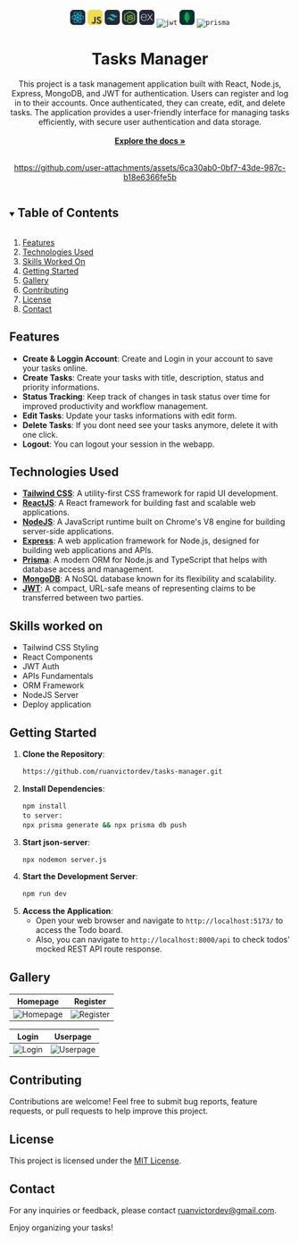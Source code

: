 <div align="center">

<code><img height="27" src="https://github.com/tandpfun/skill-icons/raw/main/icons/React-Dark.svg" alt="react"></code>
<code><img height="27" src="https://github.com/tandpfun/skill-icons/raw/main/icons/JavaScript.svg" alt="javascript"></code>
<code><img height="27" src="https://github.com/tandpfun/skill-icons/raw/main/icons/TailwindCSS-Dark.svg" alt="tailwind"></code>
<code><img height="27" src="https://github.com/tandpfun/skill-icons/raw/main/icons/NodeJS-Dark.svg" alt="nodejs"></code>
<code><img height="27" src="https://github.com/tandpfun/skill-icons/raw/main/icons/ExpressJS-Dark.svg" alt="expressjs"></code>
<code><img height="27" src="https://jwt.io/img/pic_logo.svg" alt="jwt"></code>
<code><img height="27" src="https://github.com/tandpfun/skill-icons/raw/main/icons/MongoDB.svg" alt="mongodb"></code>
<code><img height="27" src="https://svgl.app/library/prisma_dark.svg" alt="prisma"></code>
</div>

<div align="center">
<h1>Tasks Manager</h1>

This project is a task management application built with React, Node.js, Express, MongoDB, and JWT for authentication. Users can register and log in to their accounts. Once authenticated, they can create, edit, and delete tasks. The application provides a user-friendly interface for managing tasks efficiently, with secure user authentication and data storage.
<br></br>
<a href="https://github.com/ruanvictordev/tasks-manager"><strong>Explore the docs »</strong></a>
<br></br>

https://github.com/user-attachments/assets/6ca30ab0-0bf7-43de-987c-b18e6366fe5b
  
</div>

<!-- TABLE OF CONTENTS -->
<details open="open">
  <summary><h2 style="display: inline-block">Table of Contents</h2></summary>
  <ol>
    <li><a href="#features">Features</a></li>
    <li><a href="#technologies-used">Technologies Used</a></li>
    <li><a href="#skills-worked-on">Skills Worked On</a></li>
        <li><a href="#getting-started">Getting Started</a></li>
        <li><a href="#gallery">Gallery</a></li>
        <li><a href="#contributing">Contributing</a></li>
        <li><a href="#license">License</a></li>
    <li><a href="#contact">Contact</a></li>
  </ol>
</details>

## Features 
- **Create & Loggin Account**: Create and Login in your account to save your tasks online.
- **Create Tasks**: Create your tasks with title, description, status and priority informations.
- **Status Tracking**: Keep track of changes in task status over time for improved productivity and workflow management.
- **Edit Tasks**: Update your tasks informations with edit form.
- **Delete Tasks**: If you dont need see your tasks anymore, delete it with one click.
- **Logout**: You can logout your session in the webapp.

## Technologies Used 
- **[Tailwind CSS](https://tailwindcss.com/)**: A utility-first CSS framework for rapid UI development.
- **[ReactJS](https://reactjs.org/)**: A React framework for building fast and scalable web applications.
- **[NodeJS](https://nodejs.org/)**: A JavaScript runtime built on Chrome's V8 engine for building server-side applications.
- **[Express](https://expressjs.com/)**: A web application framework for Node.js, designed for building web applications and APIs.
- **[Prisma](https://www.prisma.io/)**: A modern ORM for Node.js and TypeScript that helps with database access and management.
- **[MongoDB](https://www.mongodb.com/)**: A NoSQL database known for its flexibility and scalability.
- **[JWT](https://jwt.io/)**: A compact, URL-safe means of representing claims to be transferred between two parties.

## Skills worked on
- Tailwind CSS Styling
- React Components
- JWT Auth
- APIs Fundamentals
- ORM Framework
- NodeJS Server
- Deploy application

## Getting Started
1. **Clone the Repository**: 
   ```bash
   https://github.com/ruanvictordev/tasks-manager.git
   ```
2. **Install Dependencies**: 
   ```bash
   npm install
   to server:
   npx prisma generate && npx prisma db push
   ```
3. **Start json-server**: 
   ```bash
   npx nodemon server.js
   ```
4. **Start the Development Server**: 
   ```bash
   npm run dev
   ```
5. **Access the Application**: 
   - Open your web browser and navigate to `http://localhost:5173/` to access the Todo board.
   - Also, you can navigate to `http://localhost:8000/api` to check todos' mocked REST API route response.

## Gallery

| Homepage | Register |
|-----------------------------|--------------------------|
| ![Homepage](https://github.com/user-attachments/assets/bfc525ae-bcbd-40e5-806d-2607352ed874) | ![Register](https://github.com/user-attachments/assets/06042969-9c6e-48f3-9b92-bba8d3a55e73) |

| Login | Userpage |
|-----------------------------|--------------------------|
| ![Login](https://github.com/user-attachments/assets/4b2898b3-459a-462c-a1f8-4c99607b5945) | ![Userpage](https://github.com/user-attachments/assets/ac5a6787-e020-4969-9115-975c4c65960f) |

## Contributing
Contributions are welcome! Feel free to submit bug reports, feature requests, or pull requests to help improve this project.

## License
This project is licensed under the [MIT License](LICENSE).

## Contact
For any inquiries or feedback, please contact [ruanvictordev@gmail.com](mailto:ruanvictordev@gmail.com).

Enjoy organizing your tasks!
